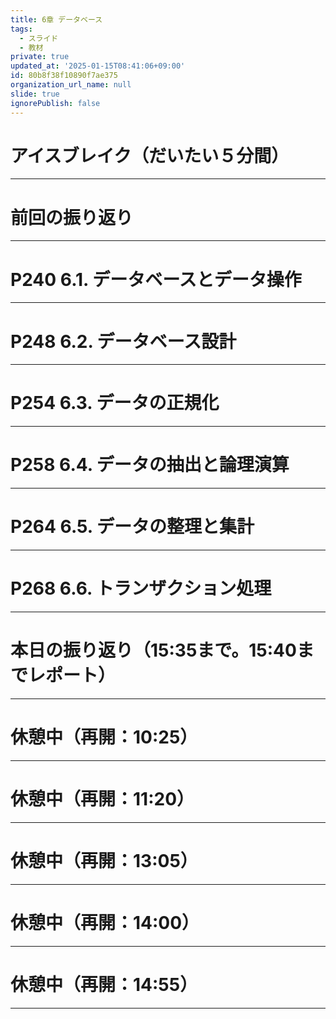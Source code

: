 ```yaml
---
title: 6章 データベース
tags:
  - スライド
  - 教材
private: true
updated_at: '2025-01-15T08:41:06+09:00'
id: 80b8f38f10890f7ae375
organization_url_name: null
slide: true
ignorePublish: false
---
```

# アイスブレイク（だいたい５分間）

---

# 前回の振り返り

---

# P240 6.1. データベースとデータ操作

---

# P248 6.2. データベース設計

---

# P254 6.3. データの正規化

---

# P258 6.4. データの抽出と論理演算

---

# P264 6.5. データの整理と集計

---

# P268 6.6. トランザクション処理

---

# 本日の振り返り（15:35まで。15:40までレポート）

---

# 休憩中（再開：10:25）

---

# 休憩中（再開：11:20）

---

# 休憩中（再開：13:05）

---

# 休憩中（再開：14:00）

---

# 休憩中（再開：14:55）

---
